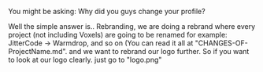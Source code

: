 You might be asking:
Why did you guys change your profile?

Well the simple answer is..
Rebranding, we are doing a rebrand where every project (not including Voxels) are going to be renamed
for example: JitterCode -> Warmdrop, and so on (You can read it all at "CHANGES-OF-ProjectName.md".
and we want to rebrand our logo further. So if you want to look at our logo clearly. just go to "logo.png"
